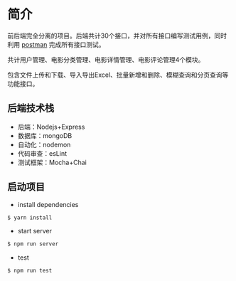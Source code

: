 # 简介
前后端完全分离的项目。后端共计30个接口，并对所有接口编写测试用例，同时利用 [postman](https://www.getpostman.com/) 完成所有接口测试。

共计用户管理、电影分类管理、电影详情管理、电影评论管理4个模块。

包含文件上传和下载、导入导出Excel、批量新增和删除、模糊查询和分页查询等功能接口。

## 后端技术栈
- 后端：Nodejs+Express
- 数据库：mongoDB
- 自动化：nodemon
- 代码审查：esLint
- 测试框架：Mocha+Chai

## 启动项目
- install dependencies
```sh
$ yarn install
```

- start server 
```sh
$ npm run server
```

- test
```sh
$ npm run test
```
